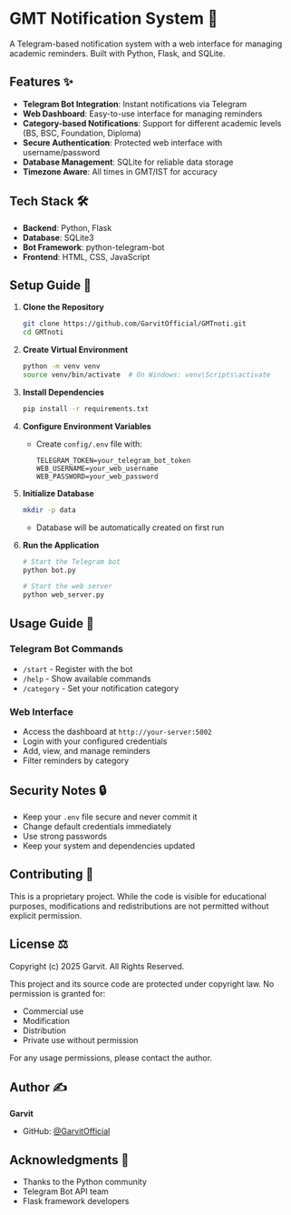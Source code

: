 # GMT Notification System 🔔

A Telegram-based notification system with a web interface for managing academic reminders. Built with Python, Flask, and SQLite.

## Features ✨

- **Telegram Bot Integration**: Instant notifications via Telegram
- **Web Dashboard**: Easy-to-use interface for managing reminders
- **Category-based Notifications**: Support for different academic levels (BS, BSC, Foundation, Diploma)
- **Secure Authentication**: Protected web interface with username/password
- **Database Management**: SQLite for reliable data storage
- **Timezone Aware**: All times in GMT/IST for accuracy

## Tech Stack 🛠

- **Backend**: Python, Flask
- **Database**: SQLite3
- **Bot Framework**: python-telegram-bot
- **Frontend**: HTML, CSS, JavaScript


## Setup Guide 🚀

1. **Clone the Repository**
   ```bash
   git clone https://github.com/GarvitOfficial/GMTnoti.git
   cd GMTnoti
   ```

2. **Create Virtual Environment**
   ```bash
   python -m venv venv
   source venv/bin/activate  # On Windows: venv\Scripts\activate
   ```

3. **Install Dependencies**
   ```bash
   pip install -r requirements.txt
   ```

4. **Configure Environment Variables**
   - Create `config/.env` file with:
     ```
     TELEGRAM_TOKEN=your_telegram_bot_token
     WEB_USERNAME=your_web_username
     WEB_PASSWORD=your_web_password
     ```

5. **Initialize Database**
   ```bash
   mkdir -p data
   ```
   - Database will be automatically created on first run

6. **Run the Application**
   ```bash
   # Start the Telegram bot
   python bot.py
   
   # Start the web server
   python web_server.py
   ```

## Usage Guide 📖

### Telegram Bot Commands
- `/start` - Register with the bot
- `/help` - Show available commands
- `/category` - Set your notification category

### Web Interface
- Access the dashboard at `http://your-server:5002`
- Login with your configured credentials
- Add, view, and manage reminders
- Filter reminders by category

## Security Notes 🔒

- Keep your `.env` file secure and never commit it
- Change default credentials immediately
- Use strong passwords
- Keep your system and dependencies updated

## Contributing 🤝

This is a proprietary project. While the code is visible for educational purposes, modifications and redistributions are not permitted without explicit permission.

## License ⚖️

Copyright (c) 2025 Garvit. All Rights Reserved.

This project and its source code are protected under copyright law. No permission is granted for:
- Commercial use
- Modification
- Distribution
- Private use without permission

For any usage permissions, please contact the author.

## Author ✍️

**Garvit**
- GitHub: [@GarvitOfficial](https://github.com/GarvitOfficial)

## Acknowledgments 🙏

- Thanks to the Python community
- Telegram Bot API team
- Flask framework developers
